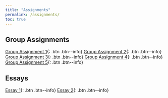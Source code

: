 ```yaml
---
title: "Assignments"
permalink: /assignments/
toc: true
---
```


## Group Assignments

[Group Assignment 1](https://stevebholt.github.io/rpad500/assignment1/){: .btn .btn--info} [Group Assignment 2](https://stevebholt.github.io/rpad500/assignment2/){: .btn .btn--info} [Group Assignment 3](https://stevebholt.github.io/rpad500/assignment3/){: .btn .btn--info} [Group Assignment 4](https://stevebholt.github.io/rpad500/assignment4/){: .btn .btn--info} [Group Assignment 5](https://stevebholt.github.io/rpad500/assignment5/){: .btn .btn--info} 

## Essays
[Essay 1](https://stevebholt.github.io/rpad500/essay1/){: .btn .btn--info} [Essay 2](https://stevebholt.github.io/rpad500/essay2/){: .btn .btn--info}

